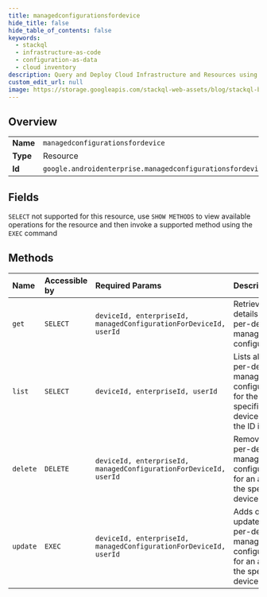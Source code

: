 ```yaml
---
title: managedconfigurationsfordevice
hide_title: false
hide_table_of_contents: false
keywords:
  - stackql
  - infrastructure-as-code
  - configuration-as-data
  - cloud inventory
description: Query and Deploy Cloud Infrastructure and Resources using SQL
custom_edit_url: null
image: https://storage.googleapis.com/stackql-web-assets/blog/stackql-blog-post-featured-image.png
---
```

  
    

## Overview
<table><tbody>
<tr><td><b>Name</b></td><td><code>managedconfigurationsfordevice</code></td></tr>
<tr><td><b>Type</b></td><td>Resource</td></tr>
<tr><td><b>Id</b></td><td><code>google.androidenterprise.managedconfigurationsfordevice</code></td></tr>
</tbody></table>

## Fields
`SELECT` not supported for this resource, use `SHOW METHODS` to view available operations for the resource and then invoke a supported method using the `EXEC` command  
## Methods
| Name | Accessible by | Required Params | Description |
|:-----|:--------------|:----------------|:------------|
| `get` | `SELECT` | `deviceId, enterpriseId, managedConfigurationForDeviceId, userId` | Retrieves details of a per-device managed configuration. |
| `list` | `SELECT` | `deviceId, enterpriseId, userId` | Lists all the per-device managed configurations for the specified device. Only the ID is set. |
| `delete` | `DELETE` | `deviceId, enterpriseId, managedConfigurationForDeviceId, userId` | Removes a per-device managed configuration for an app for the specified device. |
| `update` | `EXEC` | `deviceId, enterpriseId, managedConfigurationForDeviceId, userId` | Adds or updates a per-device managed configuration for an app for the specified device. |
